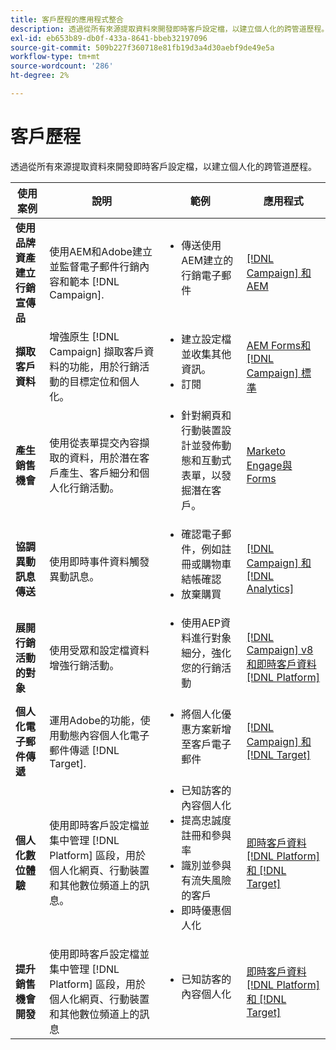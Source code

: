 ```yaml
---
title: 客戶歷程的應用程式整合
description: 透過從所有來源提取資料來開發即時客戶設定檔，以建立個人化的跨管道歷程。
exl-id: eb653b89-db0f-433a-8641-bbeb32197096
source-git-commit: 509b227f360718e81fb19d3a4d30aebf9de49e5a
workflow-type: tm+mt
source-wordcount: '286'
ht-degree: 2%

---
```


# 客戶歷程

透過從所有來源提取資料來開發即時客戶設定檔，以建立個人化的跨管道歷程。


<table>
 <thead>
    <tr>
      <th>使用案例</th>
      <th>說明</th>
      <th>範例</th>
      <th>應用程式</th>
    </tr>
  </thead>
  <tbody>
<tr>
  <td><strong>使用品牌資產建立行銷宣傳品</strong><br></td>
  <td>使用AEM和Adobe建立並監督電子郵件行銷內容和範本 [!DNL Campaign].</td>
  <td>
    <ul style="margin-top: 0;">
      <li>傳送使用AEM建立的行銷電子郵件</li>
    </ul>    
  </td>
  <td><a href="../integrations-between-applications/experience-manager/experience-manager-campaign.md">[!DNL Campaign] 和AEM</a></td>
</tr>

<tr>
  <td><strong>擷取客戶資料</strong><br></td>
 <td>增強原生 [!DNL Campaign] 擷取客戶資料的功能，用於行銷活動的目標定位和個人化。</td>
  <td>
    <ul style="margin-top: 0;">
      <li>建立設定檔並收集其他資訊。 </li>
      <li>訂閱</li>
    </ul>
  </td>
  <td><a href="../integrations-between-applications/experience-manager/experience-manager-campaign.md">AEM Forms和 [!DNL Campaign] 標準</a></td>
</tr>

<tr>
  <td><strong>產生銷售機會</strong><br></td>
  <td>使用從表單提交內容擷取的資料，用於潛在客戶產生、客戶細分和個人化行銷活動。</td>
    <td>
    <ul style="margin-top: 0;">
      <li>針對網頁和行動裝置設計並發佈動態和互動式表單，以發掘潛在客戶。</li>
    </ul>
  </td>
  <td><a href="../integrations-between-applications/experience-manager/experience-manager-marketo.md">Marketo Engage與Forms</td>
</tr>

<tr>
  <td><strong>協調異動訊息傳送</strong><br></td>
  <td>使用即時事件資料觸發異動訊息。</td>
  <td>
    <ul style="margin-top: 0;">
      <li>確認電子郵件，例如註冊或購物車結帳確認 </li>
      <li>放棄購買</li>
    </ul>
  </td>
  <td><a href="../integrations-between-applications/campaign/campaign-analytics.md">[!DNL Campaign] 和 [!DNL Analytics]</a></td>
</tr>

<tr>
  <td><strong>展開行銷活動的對象</strong><br></td>
  <td>使用受眾和設定檔資料增強行銷活動。</td>
  <td>
    <ul style="margin-top: 0;">
      <li>使用AEP資料進行對象細分，強化您的行銷活動</li>
    </ul>
  </td>
 <td><a href="../integrations-between-applications/campaign/campaign-rtcdp.md">[!DNL Campaign] v8和即時客戶資料 [!DNL Platform]</a></td>
</tr>

<tr>
  <td><strong>個人化電子郵件傳遞</strong><br></td>
  <td>運用Adobe的功能，使用動態內容個人化電子郵件傳遞 [!DNL Target].</td>
  <td>
    <ul style="margin-top: 0;">
      <li>將個人化優惠方案新增至客戶電子郵件</li>
    </ul>
  </td>
  <td><a href="../integrations-between-applications/campaign/campaign-target.md">[!DNL Campaign] 和 [!DNL Target]</a></td>
</tr>

<tr>
  <td><strong>個人化數位體驗</strong><br></td>
  <td>使用即時客戶設定檔並集中管理 [!DNL Platform] 區段，用於個人化網頁、行動裝置和其他數位頻道上的訊息。</td>
  <td>
    <ul style="margin-top: 0;">
      <li>已知訪客的內容個人化</li>
      <li>提高忠誠度註冊和參與率</li>
      <li>識別並參與有流失風險的客戶</li>
      <li>即時優惠個人化</li>
    </ul>
  </td>
  <td><a href="../integrations-between-applications/rtcdp/rtcdp-target.md">即時客戶資料 [!DNL Platform] 和 [!DNL Target]</a></td>
</tr>

<tr>
  <td><strong>提升銷售機會開發</strong><br></td>
  <td>使用即時客戶設定檔並集中管理 [!DNL Platform] 區段，用於個人化網頁、行動裝置和其他數位頻道上的訊息</td>
  <td>
    <ul style="margin-top: 0;">
      <li>已知訪客的內容個人化</li>
    </ul>
  </td>
  <td><a href="../integrations-between-applications/rtcdp/rtcdp-target.md">即時客戶資料 [!DNL Platform] 和 [!DNL Target]</a></td>
</tr>
</tbody>
</table>
